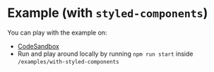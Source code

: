 # Example (with `styled-components`)

You can play with the example on:

- [CodeSandbox](TODO)
- Run and play around locally by running `npm run start` inside `/examples/with-styled-components`
